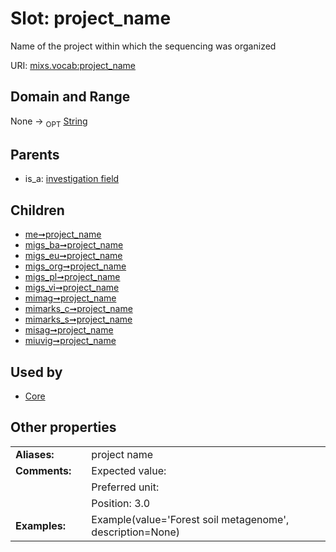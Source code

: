 
# Slot: project_name


Name of the project within which the sequencing was organized

URI: [mixs.vocab:project_name](https://w3id.org/mixs/vocab/project_name)


## Domain and Range

None ->  <sub>OPT</sub> [String](types/String.md)

## Parents

 *  is_a: [investigation field](investigation_field.md)

## Children

 *  [me➞project_name](me_project_name.md)
 *  [migs_ba➞project_name](migs_ba_project_name.md)
 *  [migs_eu➞project_name](migs_eu_project_name.md)
 *  [migs_org➞project_name](migs_org_project_name.md)
 *  [migs_pl➞project_name](migs_pl_project_name.md)
 *  [migs_vi➞project_name](migs_vi_project_name.md)
 *  [mimag➞project_name](mimag_project_name.md)
 *  [mimarks_c➞project_name](mimarks_c_project_name.md)
 *  [mimarks_s➞project_name](mimarks_s_project_name.md)
 *  [misag➞project_name](misag_project_name.md)
 *  [miuvig➞project_name](miuvig_project_name.md)

## Used by

 * [Core](Core.md)

## Other properties

|  |  |  |
| --- | --- | --- |
| **Aliases:** | | project name |
| **Comments:** | | Expected value:  |
|  | | Preferred unit:  |
|  | | Position: 3.0 |
| **Examples:** | | Example(value='Forest soil metagenome', description=None) |

